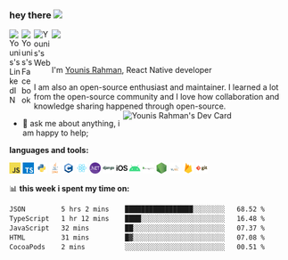 ### hey there <img src="https://media.giphy.com/media/hvRJCLFzcasrR4ia7z/giphy.gif" width="25px">

<a href="www.linkedin.com/in/younis-rahman-107417105">
  <img align="left" alt="Younis's LinkedIN" width="22px" src="https://raw.githubusercontent.com/peterthehan/peterthehan/master/assets/linkedin.svg" />
</a>
<a href="https://www.facebook.com/younisrahman007">
  <img align="left" alt="Younis's Facebook" width="22px" src="https://raw.githubusercontent.com/peterthehan/peterthehan/master/assets/facebook.svg" />
</a>
<a href="https://younisrahman.com">
  <img align="left" alt="Younis's Web" width="32px" src="https://raw.githubusercontent.com/younisrahman/younisrahman/main/web.jpeg" />
</a>

![](https://visitor-badge.glitch.me/badge?page_id=younisrahman.younisrahman)

<br />

I'm [Younis Rahman](https://younisrahman.com/), React Native developer

I am also an open-source enthusiast and maintainer. I learned a lot from the open-source community and I love how collaboration and knowledge sharing happened through open-source.
<img align="right" src="https://api.daily.dev/devcards/0a556d3c22664c5483354e66ade45364.png?r=usb" width="300" alt="Younis Rahman's Dev Card"/>

- 💬 ask me about anything, i am happy to help;

**languages and tools:**

<code><img height="20" src="https://raw.githubusercontent.com/github/explore/80688e429a7d4ef2fca1e82350fe8e3517d3494d/topics/javascript/javascript.png"></code>
<code><img height="20" src="https://raw.githubusercontent.com/github/explore/80688e429a7d4ef2fca1e82350fe8e3517d3494d/topics/typescript/typescript.png"></code>
<code><img height="20" src="https://raw.githubusercontent.com/github/explore/80688e429a7d4ef2fca1e82350fe8e3517d3494d/topics/python/python.png"></code>
<code><img height="20" src="https://raw.githubusercontent.com/github/explore/80688e429a7d4ef2fca1e82350fe8e3517d3494d/topics/java/java.png"></code>
<code><img height="20" src="https://raw.githubusercontent.com/github/explore/80688e429a7d4ef2fca1e82350fe8e3517d3494d/topics/c/c.png"></code>
<code><img height="20" src="https://raw.githubusercontent.com/github/explore/80688e429a7d4ef2fca1e82350fe8e3517d3494d/topics/react/react.png"></code>
<code><img height="20" src="https://raw.githubusercontent.com/github/explore/80688e429a7d4ef2fca1e82350fe8e3517d3494d/topics/dotnet/dotnet.png"></code>
<code><img height="20" src="https://raw.githubusercontent.com/github/explore/80688e429a7d4ef2fca1e82350fe8e3517d3494d/topics/django/django.png"></code>
<code><img height="20" src="https://raw.githubusercontent.com/github/explore/80688e429a7d4ef2fca1e82350fe8e3517d3494d/topics/ios/ios.png"></code>
<code><img height="20" src="https://raw.githubusercontent.com/github/explore/80688e429a7d4ef2fca1e82350fe8e3517d3494d/topics/android/android.png"></code>
<code><img height="20" src="https://raw.githubusercontent.com/github/explore/80688e429a7d4ef2fca1e82350fe8e3517d3494d/topics/mongodb/mongodb.png"></code>
<code><img height="20" src="https://raw.githubusercontent.com/github/explore/80688e429a7d4ef2fca1e82350fe8e3517d3494d/topics/nodejs/nodejs.png"></code>
<code><img height="20" src="https://raw.githubusercontent.com/github/explore/80688e429a7d4ef2fca1e82350fe8e3517d3494d/topics/mysql/mysql.png"></code>
<code><img height="20" src="https://raw.githubusercontent.com/github/explore/80688e429a7d4ef2fca1e82350fe8e3517d3494d/topics/firebase/firebase.png"></code>
<code><img height="20" src="https://raw.githubusercontent.com/github/explore/80688e429a7d4ef2fca1e82350fe8e3517d3494d/topics/git/git.png"></code>

📊 **this week i spent my time on:**

<!--START_SECTION:waka-->

```txt
JSON         5 hrs 2 mins    █████████████████░░░░░░░░   68.52 %
TypeScript   1 hr 12 mins    ████░░░░░░░░░░░░░░░░░░░░░   16.48 %
JavaScript   32 mins         ██░░░░░░░░░░░░░░░░░░░░░░░   07.37 %
HTML         31 mins         █▓░░░░░░░░░░░░░░░░░░░░░░░   07.08 %
CocoaPods    2 mins          ░░░░░░░░░░░░░░░░░░░░░░░░░   00.51 %
```

<!--END_SECTION:waka-->
<!-- 
📈 my github stats

<p align="center"> <img src="https://github-readme-stats.vercel.app/api?username=younisrahman&show_icons=true&theme=gotham" alt="younisrahman" /> -->

